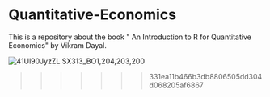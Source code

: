 # Quantitative-Economics
This is a repository about the book " An Introduction to R for Quantitative Economics"  by Vikram Dayal.

![41Ul90JyzZL _SX313_BO1,204,203,200_](https://user-images.githubusercontent.com/7208515/154599422-2c1ff1ee-1671-4dde-8062-f504cf611faa.jpg)
>>>>>>> 331ea11b466b3db8806505dd304d068205af6867

